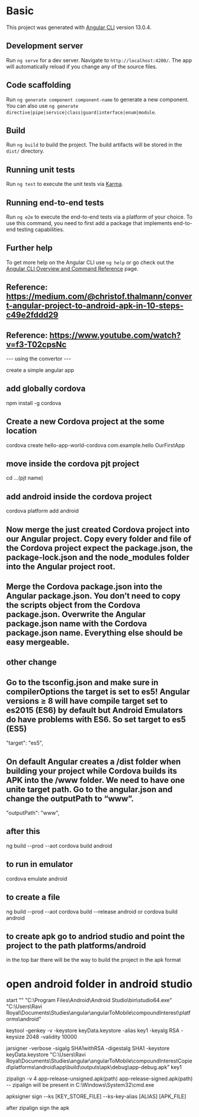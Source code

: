 # Basic

This project was generated with [Angular CLI](https://github.com/angular/angular-cli) version 13.0.4.

## Development server

Run `ng serve` for a dev server. Navigate to `http://localhost:4200/`. The app will automatically reload if you change any of the source files.

## Code scaffolding

Run `ng generate component component-name` to generate a new component. You can also use `ng generate directive|pipe|service|class|guard|interface|enum|module`.

## Build

Run `ng build` to build the project. The build artifacts will be stored in the `dist/` directory.

## Running unit tests

Run `ng test` to execute the unit tests via [Karma](https://karma-runner.github.io).

## Running end-to-end tests

Run `ng e2e` to execute the end-to-end tests via a platform of your choice. To use this command, you need to first add a package that implements end-to-end testing capabilities.

## Further help

To get more help on the Angular CLI use `ng help` or go check out the [Angular CLI Overview and Command Reference](https://angular.io/cli) page.


## Reference: https://medium.com/@christof.thalmann/convert-angular-project-to-android-apk-in-10-steps-c49e2fddd29
## Reference: https://www.youtube.com/watch?v=f3-T02cpsNc


--- using the convertor --- 

create a simple angular app 

## add globally cordova

npm install -g cordova


## Create a new Cordova project at the some location

cordova create hello-app-world-cordova com.example.hello OurFirstApp


## move inside the cordova pjt project

cd ...(pjt name)
## add android inside the cordova project

cordova platform add android

## Now merge the just created Cordova project into our Angular project. Copy every folder and file of the Cordova project expect the package.json, the package-lock.json and the node_modules folder into the Angular project root.


## Merge the Cordova package.json into the Angular package.json. You don’t need to copy the scripts object from the Cordova package.json. Overwrite the Angular package.json name with the Cordova package.json name. Everything else should be easy mergeable. 

## other change

<base href=”./”>

## Go to the tsconfig.json and make sure in compilerOptions the target is set to es5! Angular versions ≥ 8 will have compile target set to es2015 (ES6) by default but Android Emulators do have problems with ES6. So set target to es5 (ES5)

"target": "es5",

## On default Angular creates a /dist folder when building your project while Cordova builds its APK into the /www folder. We need to have one unite target path. Go to the angular.json and change the outputPath to “www”.

"outputPath": "www",


## after this 

ng build --prod --aot
cordova build android

## to run in emulator 

cordova emulate android

## to create a file

ng build --prod --aot
cordova build --release android or cordova build android

## to create apk go to andriod studio and point the project to the path platforms/android

in the top bar there will be the way to build the project in the apk format


# open android folder in android studio 

start "" "C:\Program Files\Android\Android Studio\bin\studio64.exe" "C:\Users\Ravi Royal\Documents\Studies\angular\angularToMobile\compoundInterest\platforms\android"

keytool -genkey -v -keystore keyData.keystore -alias key1 -keyalg RSA -keysize 2048 -validity 10000

jarsigner -verbose -sigalg SHA1withRSA -digestalg SHA1 -keystore keyData.keystore "C:\Users\Ravi Royal\Documents\Studies\angular\angularToMobile\compoundInterestCopied\platforms\android\app\build\outputs\apk\debug\app-debug.apk"  key1

zipalign -v 4 app-release-unsigned.apk(path) app-release-signed.apk(path)  -- zipalign will be present in C:\Windows\System32\cmd.exe

apksigner sign --ks [KEY_STORE_FILE] --ks-key-alias [ALIAS] [APK_FILE]


after zipalign sign the apk